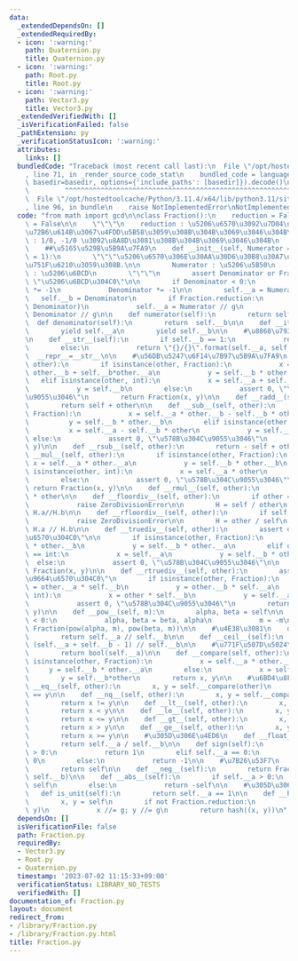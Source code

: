 ```yaml
---
data:
  _extendedDependsOn: []
  _extendedRequiredBy:
  - icon: ':warning:'
    path: Quaternion.py
    title: Quaternion.py
  - icon: ':warning:'
    path: Root.py
    title: Root.py
  - icon: ':warning:'
    path: Vector3.py
    title: Vector3.py
  _extendedVerifiedWith: []
  _isVerificationFailed: false
  _pathExtension: py
  _verificationStatusIcon: ':warning:'
  attributes:
    links: []
  bundledCode: "Traceback (most recent call last):\n  File \"/opt/hostedtoolcache/Python/3.11.4/x64/lib/python3.11/site-packages/onlinejudge_verify/documentation/build.py\"\
    , line 71, in _render_source_code_stat\n    bundled_code = language.bundle(stat.path,\
    \ basedir=basedir, options={'include_paths': [basedir]}).decode()\n          \
    \         ^^^^^^^^^^^^^^^^^^^^^^^^^^^^^^^^^^^^^^^^^^^^^^^^^^^^^^^^^^^^^^^^^^^^^^^^^^^^^^^^^\n\
    \  File \"/opt/hostedtoolcache/Python/3.11.4/x64/lib/python3.11/site-packages/onlinejudge_verify/languages/python.py\"\
    , line 96, in bundle\n    raise NotImplementedError\nNotImplementedError\n"
  code: "from math import gcd\n\nclass Fraction():\n    reduction = False\n    expand\
    \ = False\n\n    \"\"\"\n    reduction : \u5206\u6570\u3092\u7D04\u5206\u3057\u305F\
    \u72B6\u614B\u3067\u4FDD\u5B58\u3059\u308B\u304B\u3069\u3046\u304B\n    expand\
    \ : 1/0, -1/0 \u3092\u8A8D\u3081\u308B\u304B\u3069\u3046\u304B\n    \"\"\"\n\n\
    \    ##\u5165\u529B\u5B9A\u7FA9\n    def __init__(self, Numerator = 0, Denominator\
    \ = 1):\n        \"\"\"\u5206\u6570\u306E\u30AA\u30D6\u30B8\u30A7\u30AF\u30C8\u3092\
    \u751F\u6210\u3059\u308B.\n\n        Numerator : \u5206\u5B50\n        Denominator\
    \ : \u5206\u6BCD\n        \"\"\"\n        assert Denominator or Fraction.expand,\
    \ \"\u5206\u6BCD\u304C0\"\n\n        if Denominator < 0:\n            Numerator\
    \ *= -1\n            Denominator *= -1\n\n        self.__a = Numerator\n     \
    \   self.__b = Denominator\n        if Fraction.reduction:\n            g=gcd(Numerator,\
    \ Denominator)\n            self.__a = Numerator // g\n            self.__b =\
    \ Denominator // g\n\n    def numerator(self):\n        return self.__a\n\n  \
    \  def denominator(self):\n        return  self.__b\n\n    def __iter__(self):\n\
    \        yield self.__a\n        yield self.__b\n\n    #\u8868\u793A\u5B9A\u7FA9\
    \n    def __str__(self):\n        if self.__b == 1:\n            return str(self.__a)\n\
    \        else:\n            return \"{}/{}\".format(self.__a, self.__b)\n\n  \
    \  __repr__=__str__\n\n    #\u56DB\u5247\u6F14\u7B97\u5B9A\u7FA9\n    def __add__(self,\
    \ other):\n        if isinstance(other, Fraction):\n            x = self.__a *\
    \ other.__b + self.__b*other.__a\n            y = self.__b * other.__b\n     \
    \   elif isinstance(other, int):\n            x = self.__a + self.__b * other\n\
    \            y = self.__b\n        else:\n            assert 0, \"\u578B\u304C\
    \u9055\u3046\"\n        return Fraction(x, y)\n\n    def __radd__(self, other):\n\
    \        return self + other\n\n    def __sub__(self, other):\n        if isinstance(other,\
    \ Fraction):\n            x = self.__a * other.__b - self.__b * other.__a\n  \
    \          y = self.__b * other.__b\n        elif isinstance(other, int):\n  \
    \          x = self.__a - self.__b * other\n            y = self.__b\n       \
    \ else:\n            assert 0, \"\u578B\u304C\u9055\u3046\"\n        return Fraction(x,\
    \ y)\n\n    def __rsub__(self, other):\n        return - self + other\n\n    def\
    \ __mul__(self, other):\n        if isinstance(other, Fraction):\n           \
    \ x = self.__a * other.__a\n            y = self.__b * other.__b\n        elif\
    \ isinstance(other, int):\n            x = self.__a * other\n            y = self.__b\n\
    \        else:\n            assert 0, \"\u578B\u304C\u9055\u3046\"\n\n       \
    \ return Fraction(x, y)\n\n    def __rmul__(self, other):\n        return self\
    \ * other\n\n    def __floordiv__(self, other):\n        if other == Fraction():\n\
    \            raise ZeroDivisionError\n\n        H = self / other\n        return\
    \ H.a//H.b\n\n    def __rfloordiv__(self, other):\n        if self == Fraction():\n\
    \            raise ZeroDivisionError\n\n        H = other / self\n        return\
    \ H.a // H.b\n\n    def __truediv__(self, other):\n        assert other, \"\u9664\
    \u6570\u304C0\"\n\n        if isinstance(other, Fraction):\n            x = self.__a\
    \ * other.__b\n            y = self.__b * other.__a\n        elif other.__class__\
    \ == int:\n            x = self.__a\n            y = self.__b * other\n      \
    \  else:\n            assert 0, \"\u578B\u304C\u9055\u3046\"\n\n        return\
    \ Fraction(x, y)\n\n    def __rtruediv__(self, other):\n        assert self,\"\
    \u9664\u6570\u304C0\"\n        if isinstance(other, Fraction):\n            x\
    \ = other.__a * self.__b\n            y = other.__b * self.__a\n        elif isinstance(other,\
    \ int):\n            x = other * self.__b\n            y = self.__a\n        else:\n\
    \            assert 0, \"\u578B\u304C\u9055\u3046\"\n        return Fraction(x,\
    \ y)\n\n    def __pow__(self, m):\n        alpha, beta = self\n\n        if m\
    \ < 0:\n            alpha, beta = beta, alpha\n            m = -m\n\n        return\
    \ Fraction(pow(alpha, m), pow(beta, m))\n\n    #\u4E38\u3081\n    def __floor__(self):\n\
    \        return self.__a // self.__b\n\n    def __ceil__(self):\n        return\
    \ (self.__a + self.__b - 1) // self.__b\n\n    #\u771F\u507D\u5024\n    def __bool__(self):\n\
    \        return bool(self.__a)\n\n    def __compare(self, other):\n        if\
    \ isinstance(other, Fraction):\n            x = self.__a * other.__b\n       \
    \     y = self.__b * other.__a\n        else:\n            x = self.__a\n    \
    \        y = self.__b*other\n        return x, y\n\n    #\u6BD4\u8F03\n    def\
    \ __eq__(self, other):\n        x, y = self.__compare(other)\n        return x\
    \ == y\n\n    def __nq__(self, other):\n        x, y = self.__compare(other)\n\
    \        return x != y\n\n    def __lt__(self, other):\n        x, y = self.__compare(other)\n\
    \        return x < y\n\n    def __le__(self, other):\n        x, y = self.__compare(other)\n\
    \        return x <= y\n\n    def __gt__(self, other):\n        x, y = self.__compare(other)\n\
    \        return x > y\n\n    def __ge__(self, other):\n        x, y = self.__compare(other)\n\
    \        return x >= y\n\n    #\u305D\u306E\u4ED6\n    def __float__(self):\n\
    \        return self.__a / self.__b\n\n    def sign(self):\n        if self.__a\
    \ > 0:\n            return 1\n        elif self.__a == 0:\n            return\
    \ 0\n        else:\n            return -1\n\n    #\u7B26\u53F7\n    def __pos__(self):\n\
    \        return self\n\n    def __neg__(self):\n        return Fraction(-self.__a,\
    \ self.__b)\n\n    def __abs__(self):\n        if self.__a > 0:\n            return\
    \ self\n        else:\n            return -self\n\n    #\u305D\u306E\u4ED6\n \
    \   def is_unit(self):\n        return self.__a == 1\n\n    def __hash__(self):\n\
    \        x, y = self\n        if not Fraction.reduction:\n            g=gcd(x,\
    \ y)\n            x //= g; y //= g\n        return hash((x, y))\n"
  dependsOn: []
  isVerificationFile: false
  path: Fraction.py
  requiredBy:
  - Vector3.py
  - Root.py
  - Quaternion.py
  timestamp: '2023-07-02 11:15:33+09:00'
  verificationStatus: LIBRARY_NO_TESTS
  verifiedWith: []
documentation_of: Fraction.py
layout: document
redirect_from:
- /library/Fraction.py
- /library/Fraction.py.html
title: Fraction.py
---
```

